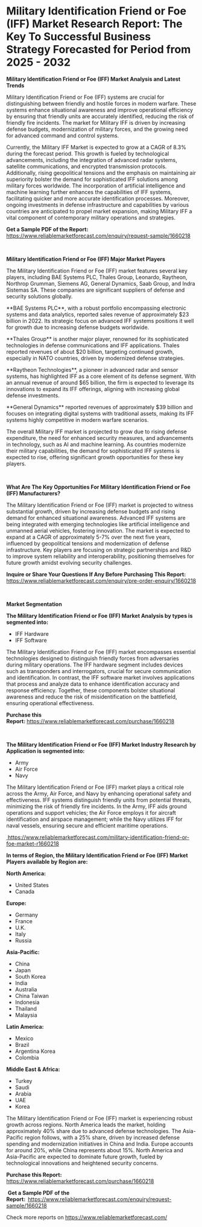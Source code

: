 <p><h1>Military Identification Friend or Foe (IFF) Market Research Report: The Key To Successful Business Strategy Forecasted for Period from 2025 - 2032</h1></p><p><strong>Military Identification Friend or Foe (IFF) Market Analysis and Latest Trends</strong></p>
<p><p>Military Identification Friend or Foe (IFF) systems are crucial for distinguishing between friendly and hostile forces in modern warfare. These systems enhance situational awareness and improve operational efficiency by ensuring that friendly units are accurately identified, reducing the risk of friendly fire incidents. The market for Military IFF is driven by increasing defense budgets, modernization of military forces, and the growing need for advanced command and control systems.</p><p>Currently, the Military IFF Market is expected to grow at a CAGR of 8.3% during the forecast period. This growth is fueled by technological advancements, including the integration of advanced radar systems, satellite communications, and encrypted transmission protocols. Additionally, rising geopolitical tensions and the emphasis on maintaining air superiority bolster the demand for sophisticated IFF solutions among military forces worldwide. The incorporation of artificial intelligence and machine learning further enhances the capabilities of IFF systems, facilitating quicker and more accurate identification processes. Moreover, ongoing investments in defense infrastructure and capabilities by various countries are anticipated to propel market expansion, making Military IFF a vital component of contemporary military operations and strategies.</p></p>
<p><strong>Get a Sample PDF of the Report:&nbsp;</strong> <a href="https://www.reliablemarketforecast.com/enquiry/request-sample/1660218?utm_campaign=1890&utm_medium=2&utm_source=Github&utm_content=ia&utm_term=17012025&utm_id=military-identification-friend-or-foe-iff">https://www.reliablemarketforecast.com/enquiry/request-sample/1660218</a></p>
<p>&nbsp;</p>
<p><strong>Military Identification Friend or Foe (IFF) Major Market Players</strong></p>
<p><p>The Military Identification Friend or Foe (IFF) market features several key players, including BAE Systems PLC, Thales Group, Leonardo, Raytheon, Northrop Grumman, Siemens AG, General Dynamics, Saab Group, and Indra Sistemas SA. These companies are significant suppliers of defense and security solutions globally.</p><p>**BAE Systems PLC**, with a robust portfolio encompassing electronic systems and data analytics, reported sales revenue of approximately $23 billion in 2022. Its strategic focus on advanced IFF systems positions it well for growth due to increasing defense budgets worldwide.</p><p>**Thales Group** is another major player, renowned for its sophisticated technologies in defense communications and IFF applications. Thales reported revenues of about $20 billion, targeting continued growth, especially in NATO countries, driven by modernized defense strategies.</p><p>**Raytheon Technologies**, a pioneer in advanced radar and sensor systems, has highlighted IFF as a core element of its defense segment. With an annual revenue of around $65 billion, the firm is expected to leverage its innovations to expand its IFF offerings, aligning with increasing global defense investments.</p><p>**General Dynamics** reported revenues of approximately $39 billion and focuses on integrating digital systems with traditional assets, making its IFF systems highly competitive in modern warfare scenarios.</p><p>The overall Military IFF market is projected to grow due to rising defense expenditure, the need for enhanced security measures, and advancements in technology, such as AI and machine learning. As countries modernize their military capabilities, the demand for sophisticated IFF systems is expected to rise, offering significant growth opportunities for these key players.</p></p>
<p>&nbsp;</p>
<p><strong>What Are The Key Opportunities For Military Identification Friend or Foe (IFF) Manufacturers?</strong></p>
<p><p>The Military Identification Friend or Foe (IFF) market is projected to witness substantial growth, driven by increasing defense budgets and rising demand for enhanced situational awareness. Advanced IFF systems are being integrated with emerging technologies like artificial intelligence and unmanned aerial vehicles, fostering innovation. The market is expected to expand at a CAGR of approximately 5-7% over the next five years, influenced by geopolitical tensions and modernization of defense infrastructure. Key players are focusing on strategic partnerships and R&D to improve system reliability and interoperability, positioning themselves for future growth amidst evolving security challenges.</p></p>
<p><strong>Inquire or Share Your Questions If Any Before Purchasing This Report:</strong> <a href="https://www.reliablemarketforecast.com/enquiry/pre-order-enquiry/1660218?utm_campaign=1890&utm_medium=2&utm_source=Github&utm_content=ia&utm_term=17012025&utm_id=military-identification-friend-or-foe-iff">https://www.reliablemarketforecast.com/enquiry/pre-order-enquiry/1660218</a></p>
<p>&nbsp;</p>
<p><strong>Market Segmentation</strong></p>
<p><strong>The Military Identification Friend or Foe (IFF) Market Analysis by types is segmented into:</strong></p>
<p><ul><li>IFF Hardware</li><li>IFF Software</li></ul></p>
<p><p>The Military Identification Friend or Foe (IFF) market encompasses essential technologies designed to distinguish friendly forces from adversaries during military operations. The IFF hardware segment includes devices such as transponders and interrogators, crucial for secure communication and identification. In contrast, the IFF software market involves applications that process and analyze data to enhance identification accuracy and response efficiency. Together, these components bolster situational awareness and reduce the risk of misidentification on the battlefield, ensuring operational effectiveness.</p></p>
<p><strong>Purchase this Report:&nbsp;</strong><a href="https://www.reliablemarketforecast.com/purchase/1660218?utm_campaign=1890&utm_medium=2&utm_source=Github&utm_content=ia&utm_term=17012025&utm_id=military-identification-friend-or-foe-iff">https://www.reliablemarketforecast.com/purchase/1660218</a></p>
<p>&nbsp;</p>
<p><strong>The Military Identification Friend or Foe (IFF) Market Industry Research by Application is segmented into:</strong></p>
<p><ul><li>Army</li><li>Air Force</li><li>Navy</li></ul></p>
<p><p>The Military Identification Friend or Foe (IFF) market plays a critical role across the Army, Air Force, and Navy by enhancing operational safety and effectiveness. IFF systems distinguish friendly units from potential threats, minimizing the risk of friendly fire incidents. In the Army, IFF aids ground operations and support vehicles; the Air Force employs it for aircraft identification and airspace management; while the Navy utilizes IFF for naval vessels, ensuring secure and efficient maritime operations.</p></p>
<p><a href="https://www.reliablemarketforecast.com/military-identification-friend-or-foe-market-r1660218?utm_campaign=1890&utm_medium=2&utm_source=Github&utm_content=ia&utm_term=17012025&utm_id=military-identification-friend-or-foe-iff">&nbsp;https://www.reliablemarketforecast.com/military-identification-friend-or-foe-market-r1660218</a></p>
<p><strong>In terms of Region, the Military Identification Friend or Foe (IFF) Market Players available by Region are:</strong></p>
<p>
    <p> <strong> North America: </strong>
        <ul>
            <li>United States</li>
            <li>Canada</li>
        </ul>
        </p> 
    <p> <strong> Europe: </strong>
        <ul>
            <li>Germany</li>
            <li>France</li>
            <li>U.K.</li>
            <li>Italy</li>
            <li>Russia</li>
        </ul>
        </p> 
    <p> <strong> Asia-Pacific: </strong>
        <ul>
            <li>China</li>
            <li>Japan</li>
            <li>South Korea</li>
            <li>India</li>
            <li>Australia</li>
            <li>China Taiwan</li>
            <li>Indonesia</li>
            <li>Thailand</li>
            <li>Malaysia</li>
        </ul>
        </p> 
    <p> <strong> Latin America: </strong>
        <ul>
            <li>Mexico</li>
            <li>Brazil</li>
            <li>Argentina Korea</li>
            <li>Colombia</li>
        </ul>
        </p> 
    <p> <strong> Middle East & Africa: </strong>
        <ul>
            <li>Turkey</li>
            <li>Saudi</li>
            <li>Arabia</li>
            <li>UAE</li>
            <li>Korea</li>
        </ul>
    </p>
    </p>
<p><p>The Military Identification Friend or Foe (IFF) market is experiencing robust growth across regions. North America leads the market, holding approximately 40% share due to advanced defense technologies. The Asia-Pacific region follows, with a 25% share, driven by increased defense spending and modernization initiatives in China and India. Europe accounts for around 20%, while China represents about 15%. North America and Asia-Pacific are expected to dominate future growth, fueled by technological innovations and heightened security concerns.</p></p>
<p><strong>Purchase this Report: </strong><a href="https://www.reliablemarketforecast.com/purchase/1660218?utm_campaign=1890&utm_medium=2&utm_source=Github&utm_content=ia&utm_term=17012025&utm_id=military-identification-friend-or-foe-iff">https://www.reliablemarketforecast.com/purchase/1660218</a></p>
<p>&nbsp;<strong>Get a Sample PDF of the Report:&nbsp;&nbsp;</strong><a href="https://www.reliablemarketforecast.com/enquiry/request-sample/1660218?utm_campaign=1890&utm_medium=2&utm_source=Github&utm_content=ia&utm_term=17012025&utm_id=military-identification-friend-or-foe-iff">https://www.reliablemarketforecast.com/enquiry/request-sample/1660218</a></p>
<p><strong></strong></p>
<p>Check more reports on <a href="https://www.reliablemarketforecast.com/?utm_campaign=1890&utm_medium=2&utm_source=Github&utm_content=ia&utm_term=17012025&utm_id=military-identification-friend-or-foe-iff">https://www.reliablemarketforecast.com/</a></p>